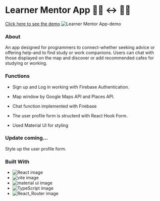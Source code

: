# Learner Mentor App 	👩‍💻 ↔️ 🧑‍💻
[Click here to see the demo](https://ayumi-ayumi.github.io/learner_mentor-app)
![Learner Mentor App-demo](https://github.com/user-attachments/assets/9dc2151b-1f71-4232-bc1a-fe8362a6b394)

### About
An app designed for programmers to connect-whether seeking advice or offering help-and to find study or work companions.
Users can chat with those displayed on the map and discover or add recommended cafes for studying or working.

### Functions
- Sign up and Log in working with Firebase Authentication.
   
- Map window by Google Maps API and Places API.

- Chat function implemented with Firebase

- The user profile form is structerd with React Hook Form.

- Used Material UI for styling

### Update coming...
Style up the user profile form.


### Built With
* ![React image](https://img.shields.io/badge/React-61DAFB.svg?style=for-the-badge&logo=React&logoColor=black)
* ![vite image](https://img.shields.io/badge/Vite-646CFF.svg?style=for-the-badge&logo=Vite&logoColor=white)
* ![material ui image](https://img.shields.io/badge/Material--UI-0081CB?style=for-the-badge&logo=material-ui&logoColor=white)
* ![TypeScript image](https://img.shields.io/badge/TypeScript-007ACC?style=for-the-badge&logo=typescript&logoColor=white)
* ![React_Router image](https://img.shields.io/badge/React_Router-CA4245?style=for-the-badge&logo=react-router&logoColor=white)